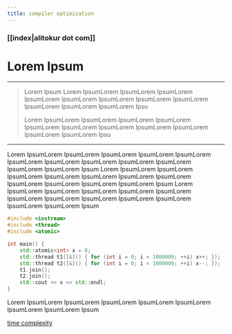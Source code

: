 ```yaml
---
title: compiler optimization
---
```


### [[index|alitokur dot com]]

<h1>
Lorem Ipsum
</h1>

---
> 
>Lorem Ipsum Lorem IpsumLorem IpsumLorem IpsumLorem IpsumLorem IpsumLorem IpsumLorem IpsumLorem IpsumLorem IpsumLorem IpsumLorem IpsumLorem Ipsu
>
> Lorem IpsumLorem IpsumLorem IpsumLorem IpsumLorem IpsumLorem IpsumLorem IpsumLorem IpsumLorem IpsumLorem IpsumLorem IpsumLorem Ipsu
---

Lorem IpsumLorem IpsumLorem IpsumLorem IpsumLorem IpsumLorem IpsumLorem IpsumLorem IpsumLorem IpsumLorem IpsumLorem IpsumLorem IpsumLorem Ipsum
Lorem IpsumLorem IpsumLorem IpsumLorem IpsumLorem IpsumLorem IpsumLorem IpsumLorem IpsumLorem IpsumLorem IpsumLorem IpsumLorem Ipsum
Lorem IpsumLorem IpsumLorem IpsumLorem IpsumLorem IpsumLorem IpsumLorem IpsumLorem IpsumLorem IpsumLorem IpsumLorem IpsumLorem IpsumLorem Ipsum


```cpp
#include <iostream>
#include <thread>
#include <atomic>

int main() {
    std::atomic<int> x = 0;
    std::thread t1([&]() { for (int i = 0; i < 1000000; ++i) x++; });
    std::thread t2([&]() { for (int i = 0; i < 1000000; ++i) x--; });
    t1.join();
    t2.join();
    std::cout << x << std::endl;
}
```
Lorem IpsumLorem IpsumLorem IpsumLorem IpsumLorem IpsumLorem IpsumLorem IpsumLorem Ipsum

[time complexity](https://en.wikipedia.org/wiki/Time_complexity)
